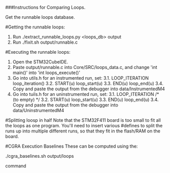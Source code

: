 ###Instructions for Comparing Loops.

Get the runnable loops database.

#Getting the runnable loops:
1. Run ./extract_runnable_loops.py <loops_db> output
2. Run ./fixit.sh output/runnable.c

#Executing the runnable loops:
1. Open the STM32CubeIDE.
2. Paste output/runnable.c into Core/SRC/loops_data.c, and change 'int main()' into 'int loops_execute()'
3. Go into utils.h for an instrumented run, set:
	3.1. LOOP_ITERATION loop_iteration()
	3.2. START(u) loop_start(u)
	3.3. END(u) loop_end(u)
	3.4. Copy and paste the output from the debugger into data/InstrumentedM4
4. Go into tuils.h for an uninstrumented run, set:
	3.1. LOOP_ITERATION /* (to empty) */
	3.2. START(u) loop_start(u)
	3.3. END(u) loop_end(u)
	3.4. Copy and paste the output from the debugger into data/UninstrumentedM4

#Splitting loosp in half
Note that the STM32F411 board is too small to fit all the loops as one program.
You'll need to insert various #defines to split the runs up into multiple different runs, so
that they fit in the flash/RAM on the board.

#CGRA Execution Baselines
These can be computed using the:

./cgra_baselines.sh output/loops


command
